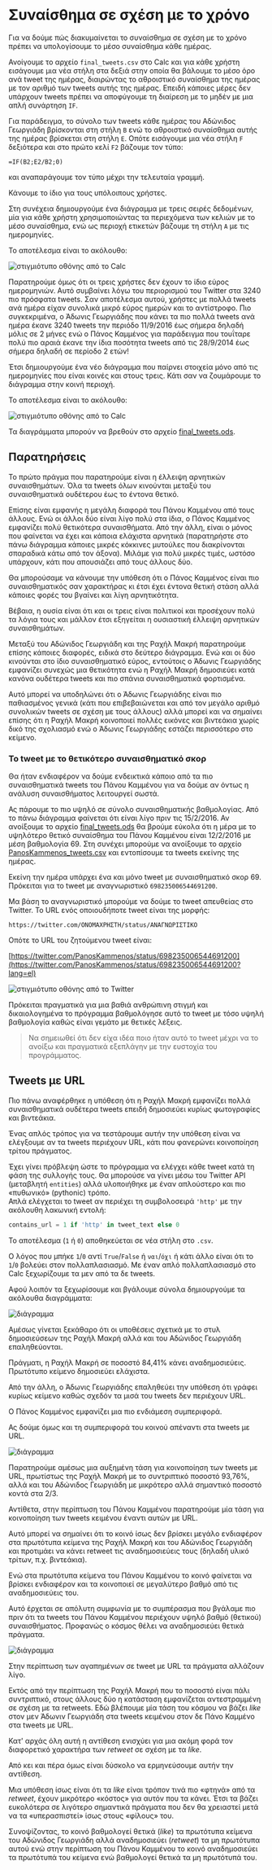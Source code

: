 ﻿
# Συναίσθημα σε σχέση με το χρόνο


Για να δούμε πώς διακυμαίνεται το συναίσθημα σε σχέση με το χρόνο πρέπει να 
υπολογίσουμε το μέσο συναίσθημα κάθε ημέρας.

Ανοίγουμε το αρχείο `final_tweets.csv` στο Calc και για κάθε χρήστη εισάγουμε
μια νέα στήλη στα δεξιά στην οποία θα βάλουμε το μέσο όρο ανά tweet της ημέρας,
διαιρώντας το αθροιστικό συναίσθημα της ημέρας με τον αριθμό των tweets αυτής
της ημέρας. Επειδή κάποιες μέρες δεν υπάρχουν tweets πρέπει να αποφύγουμε τη
διαίρεση με το μηδέν με μια απλή συνάρτηση `IF`.

Για παράδειγμα, το σύνολο των tweets κάθε ημέρας του Αδώνιδος Γεωργιάδη 
βρίσκονται στη στήλη `B` ενώ το αθροιστικό συναίσθημα αυτής της ημέρας βρίσκεται
στη στήλη `E`. Οπότε εισάγουμε μια νέα στήλη `F` δεξιότερα και στο πρώτο κελί
`F2` βάζουμε τον τύπο:

```
=IF(B2;E2/B2;0)
```

και αναπαράγουμε τον τύπο μέχρι την τελευταία γραμμή.

Κάνουμε το ίδιο για τους υπόλοιπους χρήστες.

Στη συνέχεια δημιουργούμε ένα διάγραμμα με τρεις σειρές δεδομένων, μία για κάθε
χρήστη χρησιμοποιώντας τα περιεχόμενα των κελιών με το μέσο συναίσθημα, ενώ ως
περιοχή ετικετών βάζουμε τη στήλη `A` με τις ημερομηνίες.

Το αποτέλεσμα είναι το ακόλουθο:

![στιγμιότυπο οθόνης από το Calc](Μέσο-συναίσθημα-ανά-ημέρα.png)

Παρατηρούμε όμως ότι οι τρεις χρήστες δεν έχουν το ίδιο εύρος ημερομηνιών.
Αυτό συμβαίνει λόγω του περιορισμού του Twitter στα 3240 πιο πρόσφατα tweets. 
Σαν αποτέλεσμα αυτού, χρήστες με πολλά tweets ανά ημέρα είχαν συνολικά μικρό 
εύρος ημερών και το αντίστροφο. Πιο συγκεκριμένα, ο Άδωνις Γεωργιάδης που κάνει
τα πιο πολλά tweets ανά ημέρα έκανε 3240 tweets την περιόδο 11/9/2016 έως σήμερα 
δηλαδή μόλις σε 2 μήνες ενώ ο Πάνος Καμμένος για παράδειγμα που τουΐταρε πολύ 
πιο αραιά έκανε την ίδια ποσότητα tweets από τις 28/9/2014 έως σήμερα δηλαδή σε 
περίοδο 2 ετών!

Έτσι δημιουργούμε ένα νέο διάγραμμα που παίρνει στοιχεία μόνο από τις ημερομηνίες
που είναι κοινές και στους τρεις. Κάτι σαν να ζουμάρουμε το διάγραμμα στην κοινή
περιοχή. 

Το αποτέλεσμα είναι το ακόλουθο:

![στιγμιότυπο οθόνης από το Calc](Μέσο-συναίσθημα-ανά-ημέρα-κοινή-περιοχή.png)

Τα διαγράμματα μπορούν να βρεθούν στο αρχείο
[final_tweets.ods](https://github.com/Protonotarios/get-tweets/blob/version02/docs/%CE%A0%CE%B1%CF%81%CE%AC%CE%B4%CE%B5%CE%B9%CE%B3%CE%BC%CE%B1/final_tweets.ods).

## Παρατηρήσεις

Το πρώτο πράγμα που παρατηρούμε είναι η έλλειψη αρνητικών συναισθημάτων. Όλα τα
tweets όλων κινούνται μεταξύ του συναισθηματικά ουδέτερου έως το έντονα θετικό.

Επίσης είναι εμφανής η μεγάλη διαφορά του Πάνου Καμμένου από τους άλλους. Ενώ 
οι άλλοι δύο είναι λίγο πολύ στα ίδια, ο Πάνος Καμμένος εμφανίζει πολύ θετικότερα
συναισθήματα. Από την άλλη, είναι ο μόνος που φαίνεται να έχει και 
κάποια ελάχιστα αρνητικά (παρατηρήστε στο πάνω διάγραμμα κάποιες
μικρές κόκκινες μυτούλες που διακρίνονται σπαραδικά κάτω από τον άξονα). Μιλάμε για πολύ 
μικρές τιμές, ωστόσο υπάρχουν, κάτι που απουσιάζει από τους άλλους δύο.

Θα μπορούσαμε να κάνουμε την υπόθεση ότι ο Πάνος Καμμένος είναι πιο συναισθηματικός
σαν χαρακτήρας κι έτσι έχει έντονα θετική στάση αλλά κάποιες φορές του 
βγαίνει και λίγη αρνητικότητα.

Βέβαια, η ουσία είναι ότι και οι τρεις είναι πολιτικοί και προσέχουν πολύ τα 
λόγια τους και μάλλον έτσι εξηγείται η ουσιαστική έλλειψη αρνητικών συναισθημάτων.

Μεταξύ του Αδώνιδος Γεωργιάδη και της Ραχήλ Μακρή παρατηρούμε επίσης κάποιες 
διαφορές, ειδικά στο δεύτερο διάγραμμα. Ενώ και οι δύο κινούνται στο ίδιο 
συναισθηματικό εύρος, εντούτοις ο Άδωνις Γεωργιάδης εμφανίζει συνεχώς μια
θετικότητα ενώ η Ραχήλ Μακρή δημοσιεύει κατά κανόνα ουδέτερα tweets και πιο
σπάνια συναισθηματικά φορτισμένα. 

Αυτό μπορεί να υποδηλώνει ότι ο Άδωνις Γεωργιάδης είναι πιο παθιασμένος γενικά
(κάτι που επιβεβαιώνεται και από τον μεγάλο αριθμό συνολικών tweets σε σχέση με
τους άλλους) αλλά μπορεί και να σημαίνει επίσης ότι η Ραχήλ Μακρή κοινοποιεί
πολλές εικόνες και βιντεάκια χωρίς δικό της σχολιασμό ενώ ο Άδωνις Γεωργιάδης
εστάζει περισσότερο στο κείμενο.

### Το tweet με το θετικότερο συναισθηματικό σκορ

Θα ήταν ενδιαφέρον να δούμε ενδεικτικά κάποιο από τα πιο συναισθηματικά
tweets του Πάνου Καμμένου για να δούμε αν όντως η ανάλυση συναισθήματος 
λειτουργεί σωστά.

Ας πάρουμε το πιο υψηλό σε σύνολο συναισθηματικής βαθμολογίας. Από το πάνω
διάγραμμα φαίνεται ότι είναι λίγο πριν τις 15/2/2016. Αν ανοίξουμε το αρχείο
[final_tweets.ods](https://github.com/Protonotarios/get-tweets/blob/version02/docs/%CE%A0%CE%B1%CF%81%CE%AC%CE%B4%CE%B5%CE%B9%CE%B3%CE%BC%CE%B1/final_tweets.ods)
θα βρούμε εύκολα ότι η μέρα με το υψηλότερο θετικό συναίσθημα του Πάνου Καμμένου
είναι 12/2/2016 με μέση βαθμολογία 69. Στη συνέχει μπορούμε να ανοίξουμε το αρχείο 
[PanosKammenos_tweets.csv](https://github.com/Protonotarios/get-tweets/blob/version02/docs/%CE%A0%CE%B1%CF%81%CE%AC%CE%B4%CE%B5%CE%B9%CE%B3%CE%BC%CE%B1/PanosKammenos_tweets.csv)
και εντοπίσουμε τα tweets εκείνης της ημέρας.

Εκείνη την ημέρα υπάρχει ένα και μόνο tweet με συναισθηματικό σκορ 69. Πρόκειται
για το tweet με αναγνωριστικό `698235006544691200`.

Μα βάση το αναγνωριστικό μπορούμε να δούμε το tweet απευθείας στο Twitter.
Το URL ενός οποιουδήποτε tweet είναι της μορφής:
```
https://twitter.com/ΟΝΟΜΑΧΡΗΣΤΗ/status/ΑΝΑΓΝΩΡΙΣΤΙΚΟ
```

Οπότε το URL του ζητούμενου tweet είναι:

[https://twitter.com/PanosKammenos/status/698235006544691200](https://twitter.com/PanosKammenos/status/698235006544691200?lang=el)

![στιγμιότυπο οθόνης από το Twitter](Panos-Kammenos-tweet.png)

Πρόκειται πραγματικά για μια βαθιά ανθρώπινη στιγμή και δικαιολογημένα το
πρόγραμμα βαθμολόγησε αυτό το tweet με τόσο υψηλή βαθμολογία καθώς είναι
γεμάτο με θετικές λέξεις.

> Να σημειωθεί ότι δεν είχα ιδέα ποιο ήταν αυτό το tweet μέχρι να το ανοίξω και
πραγματικά εξεπλάγην με την ευστοχία του προγράμματος.


## Tweets με URL

Πιο πάνω αναφέρθηκε η υπόθεση ότι η Ραχήλ Μακρή εμφανίζει πολλά συναισθηματικά
ουδέτερα tweets επειδή δημοσιεύει κυρίως φωτογραφίες και βιντεάκια.

Ένας απλός τρόπος για να τεστάρουμε αυτήν την υπόθεση είναι να ελέγξουμε αν τα 
tweets περιέχουν URL, κάτι που φανερώνει κοινοποίηση τρίτου πράγματος.

Έχει γίνει πρόβλεψη ώστε το πρόγραμμα να ελέγχει κάθε tweet κατά τη φάση της
συλλογής τους. Θα μπορούσε να γίνει μέσω του Twitter API (μεταβλητή `entities`)
αλλά υλοποιήθηκε με έναν απλούστερο και πιο «πυθωνικό» (pythonic) τρόπο.  
Απλά ελέγχεται το tweet αν περιέχει τη συμβολοσειρά `'http'` με την ακόλουθη
λακωνική εντολή:

```python
contains_url = 1 if 'http' in tweet_text else 0
```

Το αποτέλεσμα (`1` ή `0`) αποθηκεύεται σε νέα στήλη στο `.csv`.

Ο λόγος που μπήκε `1`/`0` αντί `True`/`False` ή `ναι`/`όχι` ή κάτι άλλο είναι
ότι το `1`/`0` βολεύει στον πολλαπλασιασμό. Με έναν απλό πολλαπλασιασμό στο Calc
ξεχωρίζουμε τα μεν από τα δε tweets.

Αφού λοιπόν τα ξεχωρίσουμε και βγάλουμε σύνολα δημιουργούμε τα ακόλουθα
διαγράμματα:

![διάγραμμα](tweets-με-url.png)

Αμέσως γίνεται ξεκάθαρο ότι οι υποθέσεις σχετικά με το στυλ δημοσιεύσεων της 
Ραχήλ Μακρή αλλά και του Αδώνιδος Γεωργιάδη επαληθεύονται.

Πράγματι, η Ραχήλ Μακρή σε ποσοστό 84,41% κάνει αναδημοσιεύεις. Πρωτότυπο
κείμενο δημοσιεύει ελάχιστα.

Από την άλλη, ο Άδωνις Γεωργιάδης επαληθεύει την υπόθεση ότι γράφει κυρίως
κείμενο καθώς σχεδόν τα μισά του tweets δεν περιέχουν URL.

Ο Πάνος Καμμένος εμφανίζει μια πιο ενδιάμεση συμπεριφορά.

Ας δούμε όμως και τη συμπεριφορά του κοινού απέναντι στα tweets με URL.

![διάγραμμα](retweets-με-url.png)

Παρατηρούμε αμέσως μια αυξημένη τάση για κοινοποίηση των tweets με URL, 
πρωτίστως της Ραχήλ Μακρή με το συντριπτικό ποσοστό 93,76%, αλλά και του 
Αδώνιδος Γεωργιάδη με μικρότερο αλλά σημαντικό ποσοστό κοντά στα 2/3.

Αντίθετα, στην περίπτωση του Πάνου Καμμένου παρατηρούμε μία τάση για κοινοποίηση
των tweets κειμένου έναντι αυτών με URL.

Αυτό μπορεί να σημαίνει ότι το κοινό ίσως δεν βρίσκει μεγάλο ενδιαφέρον στα
πρωτότυπα κείμενα της Ραχήλ Μακρή και του Αδώνιδος Γεωργιάδη και προτιμάει
να κάνει retweet τις αναδημοσιεύεις τους (δηλαδή υλικό τρίτων, π.χ. βιντεάκια).

Ενώ στα πρωτότυπα κείμενα του Πάνου Καμμένου το κοινό φαίνεται να βρίσκει 
ενδιαφέρον και τα κοινοποιεί σε μεγαλύτερο βαθμό από τις αναδημοσιεύεις του.

Αυτό έρχεται σε απόλυτη συμφωνία με το συμπέρασμα που βγάλαμε πιο πριν ότι
τα tweets του Πάνου Καμμένου περιέχουν υψηλό βαθμό (θετικού) συναισθήματος.
Προφανώς ο κόσμος θέλει να αναδημοσιεύει θετικά πράγματα.

![διάγραμμα](αγαπημένα-με-url.png)

Στην περίπτωση των αγαπημένων σε tweet με URL τα πράγματα αλλάζουν λίγο.

Εκτός από την περίπτωση της Ραχήλ Μακρή που το ποσοστό είναι πάλι συντριπτικό,
στους άλλους δύο η κατάσταση εμφανίζεται αντεστραμμένη σε σχέση με τα retweets.
Εδώ βλέπουμε μία τάση του κόσμου να βάζει *like* στον μεν Άδωνιν Γεωργιάδη στα
tweets κειμένου στον δε Πάνο Καμμένο στα tweets με URL.

Κατ' αρχάς όλη αυτή η αντίθεση ενισχύει για μια ακόμη φορά τον διαφορετικό 
χαρακτήρα των *retweet* σε σχέση με τα *like*.

Από κει και πέρα όμως είναι δύσκολο να ερμηνεύσουμε αυτήν την αντίθεση.

Μια υπόθεση ίσως είναι ότι τα *like* είναι τρόπον τινά πιο «φτηνά» από τα 
*retweet*, έχουν μικρότερο «κόστος» για αυτόν που τα κάνει. Έτσι τα βάζει 
ευκολότερα σε λιγότερο σημαντικά πράγματα που δεν θα χρειαστεί μετά να τα 
«υπερασπιστεί» ίσως στους «φίλους» του.

Συνοψίζοντας, το κοινό βαθμολογεί θετικά (*like*) τα πρωτότυπα κείμενα του 
Αδώνιδος Γεωργιάδη αλλά αναδημοσιεύει (*retweet*) τα μη πρωτότυπα αυτού ενώ
στην περίπτωση του Πάνου Καμμένου το κοινό αναδημοσιεύει τα πρωτότυπά του κείμενα
ενώ βαθμολογεί θετικά τα μη πρωτότυπά του.  






